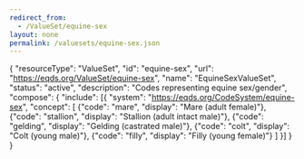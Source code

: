 ```yaml
---
redirect_from:
  - /ValueSet/equine-sex
layout: none
permalink: /valuesets/equine-sex.json
---
```

{
  "resourceType": "ValueSet",
  "id": "equine-sex",
  "url": "https://eqds.org/ValueSet/equine-sex",
  "name": "EquineSexValueSet",
  "status": "active",
  "description": "Codes representing equine sex/gender",
  "compose": {
    "include": [{
      "system": "https://eqds.org/CodeSystem/equine-sex",
      "concept": [
        {"code": "mare", "display": "Mare (adult female)"},
        {"code": "stallion", "display": "Stallion (adult intact male)"},
        {"code": "gelding", "display": "Gelding (castrated male)"},
        {"code": "colt", "display": "Colt (young male)"},
        {"code": "filly", "display": "Filly (young female)"}
      ]
    }]
  }
}